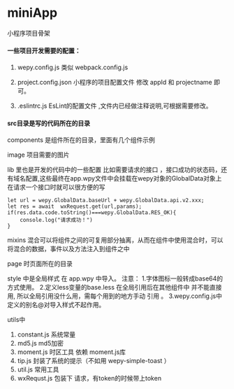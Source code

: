 # miniApp
小程序项目骨架

#### 一些项目开发需要的配置：
1. wepy.config.js 类似 webpack.config.js 

2. project.config.json 小程序的项目配置文件 修改 appId 和 projectname 即可。

3. .eslintrc.js EsLint的配置文件 ,文件内已经做注释说明,可根据需要修改。

#### src目录是写的代码所在的目录

 components 是组件所在的目录，里面有几个组件示例

 image 项目需要的图片 

 lib 里也是开发的代码中的一些配置 比如需要请求的接口 ，接口成功的状态码，还有域名配置,这些最终在app.wpy文件中会挂载在wepy对象的GlobalData对象上 在请求一个接口时就可以很方便的写
 ```
 let url = wepy.GlobalData.baseUrl + wepy.GlobalData.api.v2.xxx;
 let res = await  wxRequest.get(url,params);
 if(res.data.code.toString()===wepy.GlobalData.RES_OK){
     console.log("请求成功！")
 }
 ``` 

 mixins  混合可以将组件之间的可复用部分抽离，从而在组件中使用混合时，可以将混合的数据，事件以及方法注入到组件之中 

 page 时页面所在的目录

 style 中是全局样式 在 app.wpy 中导入。
 注意：
 1.字体图标一般转成base64的方式使用。
 2.定义less变量的base.less 在全局引用后在其他组件中 并不能直接用, 所以全局引用没什么用，需每个用到的地方手动 引用 。
 3.wepy.config.js中定义的别名@对导入样式不起作用。


utils中
1. constant.js 系统常量
2. md5.js md5加密
3. moment.js 时区工具 依赖 moment.js库
4. tip.js 封装了系统的提示（不如用 wepy-simple-toast ）
5. util.js 常用工具
6. wxRequst.js 包装下 请求，有token的时候带上token

